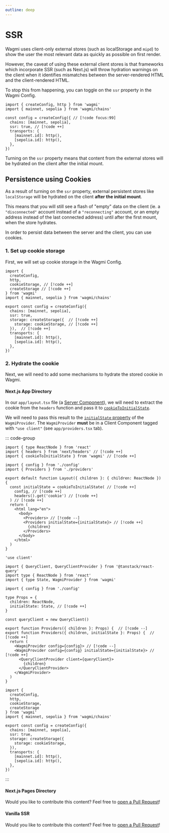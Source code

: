 ```yaml
---
outline: deep
---
```


# SSR

Wagmi uses client-only external stores (such as localStorage and `mipd`) to show the user the most relevant data as quickly as possible on first render.

However, the caveat of using these external client stores is that frameworks which incorporate SSR (such as Next.js) will throw hydration warnings on the client when it identifies mismatches between the server-rendered HTML and the client-rendered HTML.

To stop this from happening, you can toggle on the `ssr` property in the Wagmi Config.

```tsx
import { createConfig, http } from 'wagmi'
import { mainnet, sepolia } from 'wagmi/chains'

const config = createConfig({ // [!code focus:99]
  chains: [mainnet, sepolia],
  ssr: true, // [!code ++]
  transports: {
    [mainnet.id]: http(),
    [sepolia.id]: http(),
  },
})
```

Turning on the `ssr` property means that content from the external stores will be hydrated on the client after the initial mount.

## Persistence using Cookies

As a result of turning on the `ssr` property, external persistent stores like `localStorage` will be hydrated on the client **after the initial mount**.

This means that you will still see a flash of "empty" data on the client (ie. a `"disconnected"` account instead of a `"reconnecting"` account, or an empty address instead of the last connected address) until after the first mount, when the store hydrates.

In order to persist data between the server and the client, you can use cookies.

### 1. Set up cookie storage

First, we will set up cookie storage in the Wagmi Config.

```tsx
import { 
  createConfig, 
  http, 
  cookieStorage, // [!code ++]
  createStorage // [!code ++]
} from 'wagmi'
import { mainnet, sepolia } from 'wagmi/chains'

export const config = createConfig({
  chains: [mainnet, sepolia],
  ssr: true,
  storage: createStorage({  // [!code ++]
    storage: cookieStorage, // [!code ++]
  }),  // [!code ++]
  transports: {
    [mainnet.id]: http(),
    [sepolia.id]: http(),
  },
})
```

### 2. Hydrate the cookie

Next, we will need to add some mechanisms to hydrate the stored cookie in Wagmi.

#### Next.js App Directory

In our `app/layout.tsx` file (a [Server Component](https://nextjs.org/docs/app/building-your-application/rendering/server-components)), we will need to extract the cookie from the `headers` function and pass it to [`cookieToInitialState`](/react/api/utilities/cookieToInitialState). 

We will need to pass this result to the [`initialState` property](/react/api/WagmiProvider#initialstate) of the `WagmiProvider`. The `WagmiProvider` **must** be in a Client Component tagged with `"use client"` (see `app/providers.tsx` tab).

::: code-group
```tsx [app/layout.tsx]
import { type ReactNode } from 'react'
import { headers } from 'next/headers' // [!code ++]
import { cookieToInitialState } from 'wagmi' // [!code ++]

import { config } from './config'
import { Providers } from './providers'

export default function Layout({ children }: { children: ReactNode }) {
  const initialState = cookieToInitialState( // [!code ++]
    config, // [!code ++]
    headers().get('cookie') // [!code ++]
  ) // [!code ++]
  return (
    <html lang="en">
      <body>
        <Providers> // [!code --]
        <Providers initialState={initialState}> // [!code ++]
          {children}
        </Providers>
      </body>
    </html>
  )
}

```

```tsx [app/providers.tsx]
'use client'

import { QueryClient, QueryClientProvider } from '@tanstack/react-query'
import type { ReactNode } from 'react'
import { type State, WagmiProvider } from 'wagmi'

import { config } from './config'

type Props = {
  children: ReactNode,
  initialState: State, // [!code ++]
}

const queryClient = new QueryClient()

export function Providers({ children }: Props) {  // [!code --]
export function Providers({ children, initialState }: Props) {  // [!code ++]
  return (
    <WagmiProvider config={config}> // [!code --]
    <WagmiProvider config={config} initialState={initialState}> // [!code ++]
      <QueryClientProvider client={queryClient}>
        {children}
      </QueryClientProvider>
    </WagmiProvider>
  )
}

```

```tsx [app/config.ts]
import { 
  createConfig, 
  http, 
  cookieStorage,
  createStorage 
} from 'wagmi'
import { mainnet, sepolia } from 'wagmi/chains'

export const config = createConfig({
  chains: [mainnet, sepolia],
  ssr: true,
  storage: createStorage({  
    storage: cookieStorage, 
  }),  
  transports: {
    [mainnet.id]: http(),
    [sepolia.id]: http(),
  },
})
```
:::

#### Next.js Pages Directory

Would you like to contribute this content? Feel free to [open a Pull Request](https://github.com/wevm/wagmi/pulls)!
<!-- TODO -->

#### Vanilla SSR

Would you like to contribute this content? Feel free to [open a Pull Request](https://github.com/wevm/wagmi/pulls)!
<!-- TODO -->

